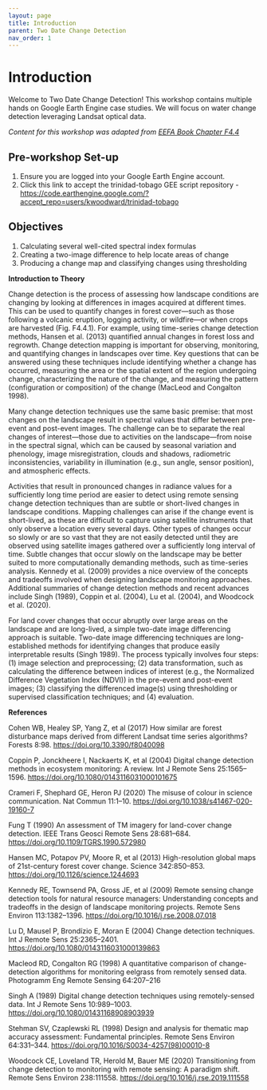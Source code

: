 ```yaml
---
layout: page
title: Introduction
parent: Two Date Change Detection
nav_order: 1
---
```


# Introduction

Welcome to Two Date Change Detection! This workshop contains multiple hands on Google Earth Engine case studies. We will focus on water change detection leveraging Landsat optical data. 

*Content for this workshop was adapted from [EEFA Book Chapter F4.4](https://www.eefabook.org/table-of-contents.html)*

## Pre-workshop Set-up
1. Ensure you are logged into your Google Earth Engine account.
2. Click this link to accept the trinidad-tobago GEE script repository - https://code.earthengine.google.com/?accept_repo=users/kwoodward/trinidad-tobago


## Objectives
1. Calculating several well-cited spectral index formulas
2. Creating a two-image difference to help locate areas of change
3. Producing a change map and classifying changes using thresholding

**Introduction to Theory**

Change detection is the process of assessing how landscape conditions are changing by looking at differences in images acquired at different times. This can be used to quantify changes in forest cover—such as those following a volcanic eruption, logging activity, or wildfire—or when crops are harvested (Fig. F4.4.1). For example, using time-series change detection methods, Hansen et al. (2013) quantified annual changes in forest loss and regrowth. Change detection mapping is important for observing, monitoring, and quantifying changes in landscapes over time. Key questions that can be answered using these techniques include identifying whether a change has occurred, measuring the area or the spatial extent of the region undergoing change, characterizing the nature of the change, and measuring the pattern (configuration or composition) of the change (MacLeod and Congalton 1998).

Many change detection techniques use the same basic premise: that most changes on the landscape result in spectral values that differ between pre-event and post-event images. The challenge can be to separate the real changes of interest—those due to activities on the landscape—from noise in the spectral signal, which can be caused by seasonal variation and phenology, image misregistration, clouds and shadows, radiometric inconsistencies, variability in illumination (e.g., sun angle, sensor position), and atmospheric effects.

Activities that result in pronounced changes in radiance values for a sufficiently long time period are easier to detect using remote sensing change detection techniques than are subtle or short-lived changes in landscape conditions. Mapping challenges can arise if the change event is short-lived, as these are difficult to capture using satellite instruments that only observe a location every several days. Other types of changes occur so slowly or are so vast that they are not easily detected until they are observed using satellite images gathered over a sufficiently long interval of time. Subtle changes that occur slowly on the landscape may be better suited to more computationally demanding methods, such as time-series analysis. Kennedy et al. (2009) provides a nice overview of the concepts and tradeoffs involved when designing landscape monitoring approaches. Additional summaries of change detection methods and recent advances include Singh (1989), Coppin et al. (2004), Lu et al. (2004), and Woodcock et al. (2020). 

For land cover changes that occur abruptly over large areas on the landscape and are long-lived, a simple two-date image differencing approach is suitable. Two-date image differencing techniques are long-established methods for identifying changes that produce easily interpretable results (Singh 1989). The process typically involves four steps: (1) image selection and preprocessing; (2) data transformation, such as calculating the difference between indices of interest (e.g., the Normalized Difference Vegetation Index (NDVI)) in the pre-event and post-event images; (3) classifying the differenced image(s) using thresholding or supervised classification techniques; and (4) evaluation. 

**References**

Cohen WB, Healey SP, Yang Z, et al (2017) How similar are forest disturbance maps derived from different Landsat time series algorithms? Forests 8:98. https://doi.org/10.3390/f8040098

Coppin P, Jonckheere I, Nackaerts K, et al (2004) Digital change detection methods in ecosystem monitoring: A review. Int J Remote Sens 25:1565–1596. https://doi.org/10.1080/0143116031000101675

Crameri F, Shephard GE, Heron PJ (2020) The misuse of colour in science communication. Nat Commun 11:1–10. https://doi.org/10.1038/s41467-020-19160-7

Fung T (1990) An assessment of TM imagery for land-cover change detection. IEEE Trans Geosci Remote Sens 28:681–684. https://doi.org/10.1109/TGRS.1990.572980

Hansen MC, Potapov PV, Moore R, et al (2013) High-resolution global maps of 21st-century forest cover change. Science 342:850–853. https://doi.org/10.1126/science.1244693

Kennedy RE, Townsend PA, Gross JE, et al (2009) Remote sensing change detection tools for natural resource managers: Understanding concepts and tradeoffs in the design of landscape monitoring projects. Remote Sens Environ 113:1382–1396. https://doi.org/10.1016/j.rse.2008.07.018

Lu D, Mausel P, Brondízio E, Moran E (2004) Change detection techniques. Int J Remote Sens 25:2365–2401. https://doi.org/10.1080/0143116031000139863

Macleod RD, Congalton RG (1998) A quantitative comparison of change-detection algorithms for monitoring eelgrass from remotely sensed data. Photogramm Eng Remote Sensing 64:207–216

Singh A (1989) Digital change detection techniques using remotely-sensed data. Int J  Remote Sens 10:989–1003. https://doi.org/10.1080/01431168908903939

Stehman SV, Czaplewski RL (1998) Design and analysis for thematic map accuracy assessment: Fundamental principles. Remote Sens Environ 64:331–344. https://doi.org/10.1016/S0034-4257(98)00010-8

Woodcock CE, Loveland TR, Herold M, Bauer ME (2020) Transitioning from change detection to monitoring with remote sensing: A paradigm shift. Remote Sens Environ 238:111558. https://doi.org/10.1016/j.rse.2019.111558
